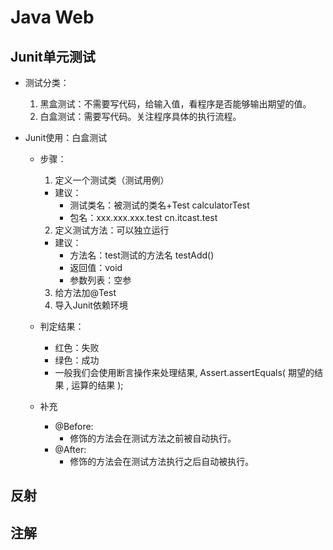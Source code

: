 # Java Web

## Junit单元测试

* 测试分类：

  1. 黑盒测试：不需要写代码，给输入值，看程序是否能够输出期望的值。
  2. 白盒测试：需要写代码。关注程序具体的执行流程。

* Junit使用：白盒测试

  * 步骤：

    1. 定义一个测试类（测试用例）

    * 建议：
      * 测试类名：被测试的类名+Test          calculatorTest
      * 包名：xxx.xxx.xxx.test                          cn.itcast.test

    2. 定义测试方法：可以独立运行

    * 建议：
      * 方法名：test测试的方法名               testAdd()
      * 返回值：void
      * 参数列表：空参

    3. 给方法加@Test
    4. 导入Junit依赖环境

  * 判定结果：

    * 红色：失败
    * 绿色：成功
    * 一般我们会使用断言操作来处理结果, Assert.assertEquals( 期望的结果 , 运算的结果 );

  * 补充

    * @Before:
      * 修饰的方法会在测试方法之前被自动执行。
    * @After:
      * 修饰的方法会在测试方法执行之后自动被执行。

## 反射

## 注解